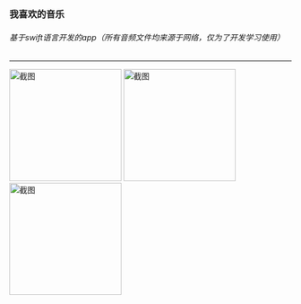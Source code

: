 ###  我喜欢的音乐

###### 基于swift语言开发的app（所有音频文件均来源于网络，仅为了开发学习使用）

*****
<p align="left">
  <img src="https://github.com/sxm5220/SyMusic/blob/master/appShow/show_01.PNG" width="200" alt="截图" />
  <img src="https://github.com/sxm5220/SyMusic/blob/master/appShow/show_02.PNG" width="200" alt="截图" />
  <img src="https://github.com/sxm5220/SyMusic/blob/master/appShow/show_03.PNG" width="200" alt="截图" />
</p>
